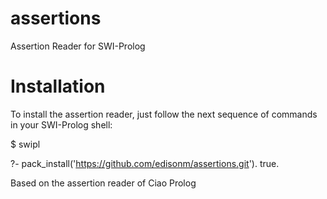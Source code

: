 assertions
==========

Assertion Reader for SWI-Prolog

Installation
============
To install the assertion reader, just follow the next sequence of commands
in your SWI-Prolog shell:

  $ swipl

  ?- pack_install('https://github.com/edisonm/assertions.git').
  true.

Based on the assertion reader of Ciao Prolog

